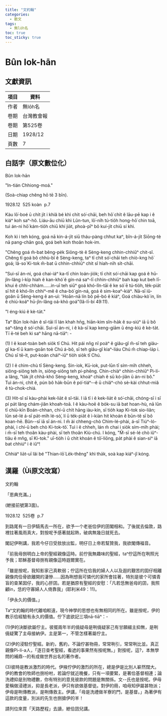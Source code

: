 ```yaml
---
title: "文約翰"
categories:
  - 散文
tags:
  - 無lo̍h名
toc: true
toc_sticky: true
---
```


# Bûn Iok-hān

## 文獻資訊

| 項目 | 資料 |
|---|---|
| 作者 | 無lo̍h名 |
| 卷期 | 台灣教會報 |
| 卷期 | 第525卷 |
| 日期 | 1928/12 |
| 頁數 | 7 |

## 白話字（原文數位化）

Bûn Iok-hān

"In-tián Chhiong-moá."

(Soà-chiap chêng hō tē 3 bīn).

1928.12  525 koàn  p.7

Kàu lō͘-boé ū chi̍t ji̍t i khiâ bé khì chi̍t só͘-chāi, beh hō͘ chi̍t ê lāu-pē kap i ê kiáⁿ koh saⁿ-hô. Liáu-āu chiū khì Lûn-tun, lō͘-ni̍h tú-tio̍h hong-hō͘ chin toā, tuì án-ni hō͘ kám-tio̍h chiū khí jia̍t, phoà-pīⁿ bô kuí-ji̍t chiū sí khì.

Koh kì i teh kóng, goá nā kin-á-ji̍t siū tháu-pàng chhut kaⁿ, bîn-á-ji̍t Siōng-tè nā pang-chān goá, goá beh koh thoân hok-im.

"Chêng goá m̄-bat bêng-pe̍k Siōng-tè ê Sèng-keng chhin-chhiūⁿ chit-sî. Chêng tī goá bô chhù-bī ê Sèng-keng, taⁿ tī chit só͘-chāi teh chiò-kng hō͘ goá; Iâ-so͘ Ki-tok m̄-bat ū chhin-chhiūⁿ chit sî hiah-ni̍h si̍t-chāi.

"Sui-sī án-ni, goá chai-iáⁿ ka-tī chin loán-jio̍k; tī chit só͘-chāi kap goá ê hū-jîn-lâng í-ki̍p hiah ê kan-khó͘ ê gín-ná saⁿ-lī chhin-chhiūⁿ bah kap kut beh lī-khui ê chhi-chhám......in-uī teh siūⁿ goá khó-lîn-tāi ê ke só͘ ē tú-tio̍h, te̍k-pia̍t sī hit ê khó-lîn chhiⁿ-mê ê cha-bó͘ gín-ná, goá ê sim-koaⁿ-kiáⁿ. Nā-sī iû-goân ū Sèng-keng ê an-uì: 'Hoān-nā lín bô pē-bó ê kiáⁿ, Goá chiàu-kò͘ in, lín ê chiú-koáⁿ hū-jîn-lâng oá-khò goá"(Iâ-lī-bí 49:11).

"I éng-kiú ê kè-ta̍t."

Taⁿ Bûn Iok-hān ê sî-tāi lī lán khah hn̄g, hiān-kim sîn-ha̍k ê su-siúⁿ iā ū bô saⁿ-tâng ê só͘-chāi. Sui-sī án-ni, i ê kà-sī kap keng-giām ū éng-kiú ê kè-ta̍t. Tī ē-té beh kì saⁿ hāng nā-tiāⁿ: -

(1) I ê koat-toàn beh sio̍k tī Chú. Hit pái nn̄g nî poàⁿ ê giâu-gî m̄-sī teh giâu-gî ka-tī ū kam-goān toè Chú á-bô, sī teh giâu-gî kiaⁿ-liáu Chú m̄ chiap-la̍p i. Chú sī tē-it, put-koán cháiⁿ-iūⁿ tio̍h sio̍k tī Chú.

(2) I ê chìm-chù tī Sèng-keng. Sin-iok, Kū-iok, put-lūn tī sím-mi̍h chheh, siông-siông teh ín, siông-siông teh pí-phēng. Chin-chiàⁿ chhin-chhiūⁿ Pì-lí-a lâng, "ta̍k ji̍t chhâ-khó Sèng-keng, khoàⁿ chiah ê sū kó-jiân ū án-ni bô." Tuì án-ni, chit ê, pún bô ha̍k-būn ê pó͘-tiáⁿ--ê ū chiâⁿ-chò sè-kài chhut-miâ ê tù-chok-chiá.

(3) Hit-sî sī kàu-phài kek-lia̍t ê sî-tāi. I iā tī i ê kek-lia̍t ê só͘-chāi, chóng-sī i sī pí pa̍t lâng chám-jiân khoah-toā. I ê kàu-hoē ê bo̍k-su iā bat hoan-hù, nā lūn tī chiū-kīn Boán-chhan, chí-ū chi̍t hāng iàu-kín, sī tio̍h kap Ki-tok sio-liân; lūn sé-lé á-sī pa̍t-mi̍h lé-sò͘, lí ū te̍k-pia̍t ê ì-kiàn hit khoán ê būn-tê sī bô koan-hē. Bûn--sī iā sī án-ni. I m̄ ài chheng-chò Chìm-lé-phài, á-sī Tiúⁿ-ló-phài, i chí-ū beh chò Ki-tok-tô͘. Tuì i ê chheh, lán m̄ chai i sio̍k sím-mi̍h phài; i m̄-sī teh thoân kàu-phài, sī teh thoân Kiù-chú. I kóng, "M̄-sī sé-lé chò iûⁿ-tiâu ê mn̂g, sī Ki-tok." uī-tio̍h i ū chit khoán ê tō͘-liōng, pa̍t phài ê sian-siⁿ iā bat chhiúⁿ i ê iûⁿ!

Chhiáⁿ lia̍t-uī lâi bé "Thian-lō͘ Le̍k-thêng" khì tha̍k, soà kap kiáⁿ-jî kóng.

## 漢羅（Ùi原文改寫）

文約翰

「恩典充滿。」

(紲接前號第3面)。

1928.12  525卷  p.7

到路尾有一日伊騎馬去一所在，欲予一个老爸佮伊的囝閣相和。了後就去倫敦，路裡拄著風雨真大，對按呢予感著就起熱，破病無幾日就死去。

閣記伊咧講，我若今仔日受敨放出監，明仔日上帝若幫贊我，我欲閣傳福音。

「前我毋捌明白上帝的聖經親像這時。前佇我無趣味的聖經，taⁿ佇這所在咧照光予我；耶穌基督毋捌有親像這時遐爾實在。

「雖是按呢，我知影家己真軟弱；佇這所在佮我的婦人人以及遐的艱苦的囡仔相離親像肉佮骨欲離開的淒慘......因為咧想我可憐代的家所會拄著，特別是彼个可憐青盲的查某囡仔，我的心肝囝。若是猶原有聖經的安慰：「凡若恁無爸母的囝，我照顧in，恁的守寡婦人人倚靠我」(耶利米49：11)。

「伊永久的價值。」

Taⁿ文約翰的時代離咱較遠，現今神學的思想也有無相同的所在。雖是按呢，伊的教示佮經驗有永久的價值。佇下底欲記三項nā-tiāⁿ：-

(1)伊的決斷欲屬佇主。彼擺兩年半的僥疑毋是咧僥疑家己有甘願綴主抑無，是咧僥疑驚了主毋接納伊。主是第一，不管怎樣著屬佇主。

(2)伊的浸駐佇聖經。新約，舊約，不論佇甚物冊，常常咧引，常常咧比並。真正親像Pì-lí-a人，「逐日查考聖經，看遮的事果然有按呢無。」對按呢，這?，本無學問的補鼎--的有成做世界出名的著作者。

(3)彼時是教派激烈的時代。伊掖佇伊的激烈的所在，總是伊是比別人嶄然闊大。伊的教會的牧師也捌吩咐，若論佇就近晚餐，只有一項要緊，是著佮基督相連；論洗禮抑是別物禮數，你有特別的意見彼款的問題是無關係。文--氏也是按呢。伊毋愛稱做浸禮派，抑是長老派，伊只有欲做基督徒。對伊的冊，咱毋知伊屬甚物派；伊毋是咧傳教派，是咧傳救主。伊講，「毋是洗禮做羊寮的門，是基督。」為著伊有這款的度量，別派的先生也捌搶伊的羊！

請列位來買「天路歷程」去讀，紲佮囝兒講。
